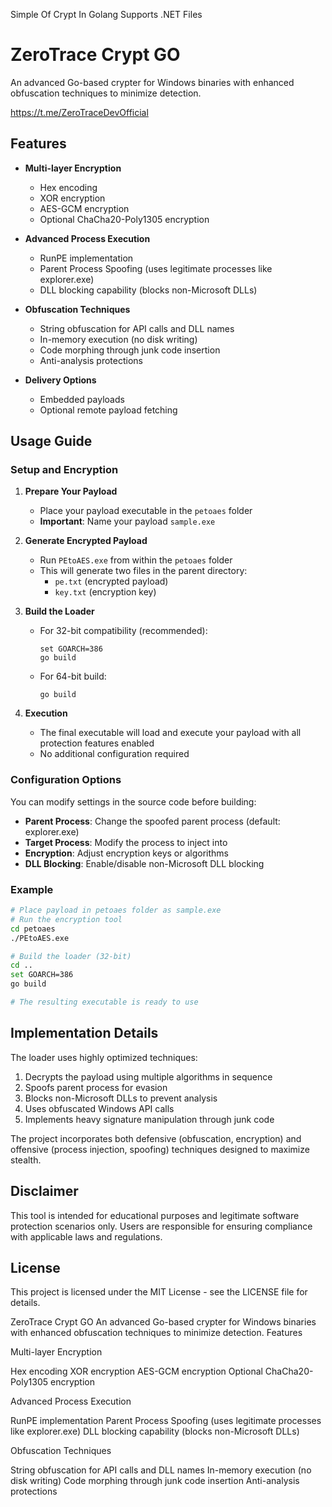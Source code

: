 Simple Of Crypt In Golang Supports .NET Files

# ZeroTrace Crypt GO

An advanced Go-based crypter for Windows binaries with enhanced obfuscation techniques to minimize detection.

https://t.me/ZeroTraceDevOfficial


## Features

- **Multi-layer Encryption**
  - Hex encoding
  - XOR encryption
  - AES-GCM encryption
  - Optional ChaCha20-Poly1305 encryption

- **Advanced Process Execution**
  - RunPE implementation
  - Parent Process Spoofing (uses legitimate processes like explorer.exe)
  - DLL blocking capability (blocks non-Microsoft DLLs)

- **Obfuscation Techniques**
  - String obfuscation for API calls and DLL names
  - In-memory execution (no disk writing)
  - Code morphing through junk code insertion
  - Anti-analysis protections

- **Delivery Options**
  - Embedded payloads
  - Optional remote payload fetching

## Usage Guide

### Setup and Encryption

1. **Prepare Your Payload**
   - Place your payload executable in the `petoaes` folder
   - **Important**: Name your payload `sample.exe`

2. **Generate Encrypted Payload**
   - Run `PEtoAES.exe` from within the `petoaes` folder
   - This will generate two files in the parent directory:
     - `pe.txt` (encrypted payload)
     - `key.txt` (encryption key)

3. **Build the Loader**
   - For 32-bit compatibility (recommended):
     ```
     set GOARCH=386
     go build
     ```
   - For 64-bit build:
     ```
     go build
     ```

4. **Execution**
   - The final executable will load and execute your payload with all protection features enabled
   - No additional configuration required

### Configuration Options

You can modify settings in the source code before building:

- **Parent Process**: Change the spoofed parent process (default: explorer.exe)
- **Target Process**: Modify the process to inject into
- **Encryption**: Adjust encryption keys or algorithms
- **DLL Blocking**: Enable/disable non-Microsoft DLL blocking

### Example

```bash
# Place payload in petoaes folder as sample.exe
# Run the encryption tool
cd petoaes
./PEtoAES.exe

# Build the loader (32-bit)
cd ..
set GOARCH=386
go build

# The resulting executable is ready to use
```

## Implementation Details

The loader uses highly optimized techniques:

1. Decrypts the payload using multiple algorithms in sequence
2. Spoofs parent process for evasion
3. Blocks non-Microsoft DLLs to prevent analysis
4. Uses obfuscated Windows API calls
5. Implements heavy signature manipulation through junk code

The project incorporates both defensive (obfuscation, encryption) and offensive (process injection, spoofing) techniques designed to maximize stealth.

## Disclaimer

This tool is intended for educational purposes and legitimate software protection scenarios only. Users are responsible for ensuring compliance with applicable laws and regulations.

## License

This project is licensed under the MIT License - see the LICENSE file for details.


ZeroTrace Crypt GO
An advanced Go-based crypter for Windows binaries with enhanced obfuscation techniques to minimize detection.
Features

Multi-layer Encryption

Hex encoding
XOR encryption
AES-GCM encryption
Optional ChaCha20-Poly1305 encryption


Advanced Process Execution

RunPE implementation
Parent Process Spoofing (uses legitimate processes like explorer.exe)
DLL blocking capability (blocks non-Microsoft DLLs)


Obfuscation Techniques

String obfuscation for API calls and DLL names
In-memory execution (no disk writing)
Code morphing through junk code insertion
Anti-analysis protections

